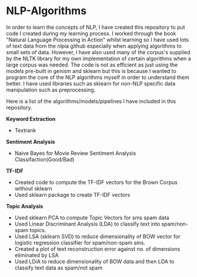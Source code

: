 # NLP-Algorithms

In order to learn the concepts of NLP, I have created this repository to put code I created during my learning process. 
I worked through the book "Natural Language Processing in Action" whilst learning so I have used lots of text data from the nlpia github especially when applying algorithms to small sets of data.
However, I have also used many of the corpus's supplied by the NLTK library for my own implementation of certain algorithms when a large corpus was needed.
The code is not as efficient as just using the models pre-built in genism and sklearn but this is because I wanted to program the core of the NLP algorithms myself in order to understand them better. I have used libraries such as sklearn for non-NLP specific data manipulation such as preprocessing.

Here is a list of the algorithms/models/pipelines I have included in this repository.

**Keyword Extraction**
- Textrank

**Sentiment Analysis**
- Naive Bayes for Movie Review Sentiment Analysis Classifaction(Good/Bad)

**TF-IDF**
- Created code to compute the TF-IDF vectors for the Brown Corpus without sklearn
- Used sklearn package to create TF-IDF vectors

**Topic Analysis**
- Used sklearn PCA to compute Topic Vectors for sms spam data
- Used Linear Discriminant Analysis (LDA) to classify text into spam/non-spam topics.
- Used LSA (sklearn SVD) to reduce dimensionality of BOW vector for logistic regression classifier for spam/non-spam sms.
- Created a plot of text reconstruction error against no. of dimensions eliminated by LSA
- Used LDiA to reduce dimensionality of BOW data and then LDA to classify text data as spam/not spam







